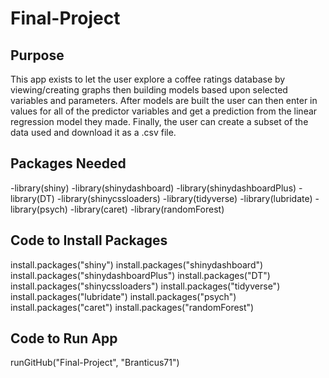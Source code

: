# Final-Project

## Purpose

This app exists to let the user explore a coffee ratings database by viewing/creating graphs then building models based upon selected variables and parameters. After models are built the user can then enter in values for all of the predictor variables and get a prediction from the linear regression model they made. Finally, the user can create a subset of the data used and download it as a .csv file.

## Packages Needed

-library(shiny)
-library(shinydashboard)
-library(shinydashboardPlus)
-library(DT)
-library(shinycssloaders)
-library(tidyverse)
-library(lubridate)
-library(psych)
-library(caret)
-library(randomForest)

## Code to Install Packages

install.packages("shiny")
install.packages("shinydashboard")
install.packages("shinydashboardPlus")
install.packages("DT")
install.packages("shinycssloaders")
install.packages("tidyverse")
install.packages("lubridate")
install.packages("psych")
install.packages("caret")
install.packages("randomForest")

## Code to Run App

runGitHub("Final-Project", "Branticus71")
